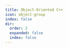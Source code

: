 ```yaml
---
title: Object-Oriented C++
icon: object-group
index: false
dir:
  order: 2
  expanded: false
  index: false
---
```

